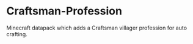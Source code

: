 # Craftsman-Profession
Minecraft datapack which adds a Craftsman villager profession for auto crafting.

